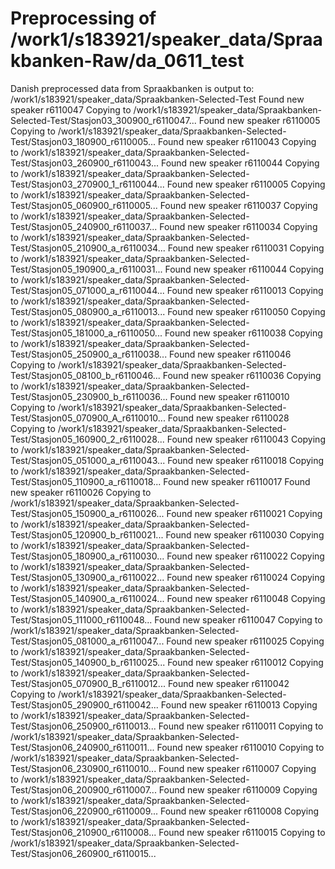 # Preprocessing of /work1/s183921/speaker_data/Spraakbanken-Raw/da_0611_test
Danish preprocessed data from Spraakbanken is output to: /work1/s183921/speaker_data/Spraakbanken-Selected-Test
Found new speaker r6110047
Copying to /work1/s183921/speaker_data/Spraakbanken-Selected-Test/Stasjon03_300900_r6110047...
Found new speaker r6110005
Copying to /work1/s183921/speaker_data/Spraakbanken-Selected-Test/Stasjon03_180900_r6110005...
Found new speaker r6110043
Copying to /work1/s183921/speaker_data/Spraakbanken-Selected-Test/Stasjon03_260900_r6110043...
Found new speaker r6110044
Copying to /work1/s183921/speaker_data/Spraakbanken-Selected-Test/Stasjon03_270900_1_r6110044...
Found new speaker r6110005
Copying to /work1/s183921/speaker_data/Spraakbanken-Selected-Test/Stasjon05_060900_r6110005...
Found new speaker r6110037
Copying to /work1/s183921/speaker_data/Spraakbanken-Selected-Test/Stasjon05_240900_r6110037...
Found new speaker r6110034
Copying to /work1/s183921/speaker_data/Spraakbanken-Selected-Test/Stasjon05_210900_a_r6110034...
Found new speaker r6110031
Copying to /work1/s183921/speaker_data/Spraakbanken-Selected-Test/Stasjon05_190900_a_r6110031...
Found new speaker r6110044
Copying to /work1/s183921/speaker_data/Spraakbanken-Selected-Test/Stasjon05_071000_a_r6110044...
Found new speaker r6110013
Copying to /work1/s183921/speaker_data/Spraakbanken-Selected-Test/Stasjon05_080900_a_r6110013...
Found new speaker r6110050
Copying to /work1/s183921/speaker_data/Spraakbanken-Selected-Test/Stasjon05_181000_a_r6110050...
Found new speaker r6110038
Copying to /work1/s183921/speaker_data/Spraakbanken-Selected-Test/Stasjon05_250900_a_r6110038...
Found new speaker r6110046
Copying to /work1/s183921/speaker_data/Spraakbanken-Selected-Test/Stasjon05_08100_b_r6110046...
Found new speaker r6110036
Copying to /work1/s183921/speaker_data/Spraakbanken-Selected-Test/Stasjon05_230900_b_r6110036...
Found new speaker r6110010
Copying to /work1/s183921/speaker_data/Spraakbanken-Selected-Test/Stasjon05_070900_A_r6110010...
Found new speaker r6110028
Copying to /work1/s183921/speaker_data/Spraakbanken-Selected-Test/Stasjon05_160900_2_r6110028...
Found new speaker r6110043
Copying to /work1/s183921/speaker_data/Spraakbanken-Selected-Test/Stasjon05_051000_a_r6110043...
Found new speaker r6110018
Copying to /work1/s183921/speaker_data/Spraakbanken-Selected-Test/Stasjon05_110900_a_r6110018...
Found new speaker r6110017
Found new speaker r6110026
Copying to /work1/s183921/speaker_data/Spraakbanken-Selected-Test/Stasjon05_150900_a_r6110026...
Found new speaker r6110021
Copying to /work1/s183921/speaker_data/Spraakbanken-Selected-Test/Stasjon05_120900_b_r6110021...
Found new speaker r6110030
Copying to /work1/s183921/speaker_data/Spraakbanken-Selected-Test/Stasjon05_180900_a_r6110030...
Found new speaker r6110022
Copying to /work1/s183921/speaker_data/Spraakbanken-Selected-Test/Stasjon05_130900_a_r6110022...
Found new speaker r6110024
Copying to /work1/s183921/speaker_data/Spraakbanken-Selected-Test/Stasjon05_140900_a_r6110024...
Found new speaker r6110048
Copying to /work1/s183921/speaker_data/Spraakbanken-Selected-Test/Stasjon05_111000_r6110048...
Found new speaker r6110047
Copying to /work1/s183921/speaker_data/Spraakbanken-Selected-Test/Stasjon05_081000_a_r6110047...
Found new speaker r6110025
Copying to /work1/s183921/speaker_data/Spraakbanken-Selected-Test/Stasjon05_140900_b_r6110025...
Found new speaker r6110012
Copying to /work1/s183921/speaker_data/Spraakbanken-Selected-Test/Stasjon05_070900_B_r6110012...
Found new speaker r6110042
Copying to /work1/s183921/speaker_data/Spraakbanken-Selected-Test/Stasjon05_290900_r6110042...
Found new speaker r6110013
Copying to /work1/s183921/speaker_data/Spraakbanken-Selected-Test/Stasjon06_250900_r6110013...
Found new speaker r6110011
Copying to /work1/s183921/speaker_data/Spraakbanken-Selected-Test/Stasjon06_240900_r6110011...
Found new speaker r6110010
Copying to /work1/s183921/speaker_data/Spraakbanken-Selected-Test/Stasjon06_230900_r6110010...
Found new speaker r6110007
Copying to /work1/s183921/speaker_data/Spraakbanken-Selected-Test/Stasjon06_200900_r6110007...
Found new speaker r6110009
Copying to /work1/s183921/speaker_data/Spraakbanken-Selected-Test/Stasjon06_220900_r6110009...
Found new speaker r6110008
Copying to /work1/s183921/speaker_data/Spraakbanken-Selected-Test/Stasjon06_210900_r6110008...
Found new speaker r6110015
Copying to /work1/s183921/speaker_data/Spraakbanken-Selected-Test/Stasjon06_260900_r6110015...
